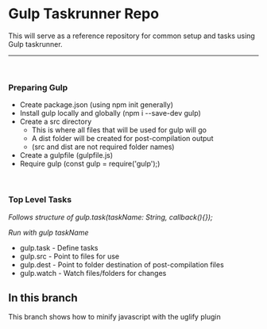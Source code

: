 <h1>Gulp Taskrunner Repo</h1>
<p>This will serve as a reference repository for common setup and tasks using Gulp taskrunner.</p>

<hr>
<br>
<h3>Preparing Gulp</h3>
<ul>
    <li>Create package.json (using npm init generally)</li>
    <li>Install gulp locally and globally (npm i --save-dev gulp)</li>
    <li>
        Create a src directory
        <ul>
            <li>This is where all files that will be used for gulp will go</li>
            <li>A dist folder will be created for post-compilation output</li>
            <li>(src and dist are not required folder names)</li>
        </ul>
    </li>
    <li>Create a gulpfile (gulpfile.js)</li>
    <li>Require gulp (const gulp = require('gulp');)</li>
</ul>

<br>

<h3>Top Level Tasks</h3>
<p><em>Follows structure of gulp.task(taskName: String, callback(){});</em></p>
<p><em>Run with gulp taskName</em></p>
<ul>
    <li>gulp.task - Define tasks</li>
    <li>gulp.src - Point to files for use</li>
    <li>gulp.dest - Point to folder destination of post-compilation files</li>
    <li>gulp.watch - Watch files/folders for changes</li>
</ul>

<h2>In this branch</h2>
<p>This branch shows how to minify javascript with the uglify plugin</p>